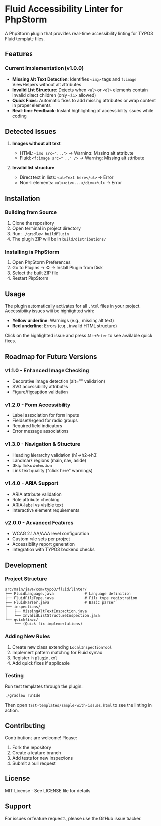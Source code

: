 # Fluid Accessibility Linter for PhpStorm

A PhpStorm plugin that provides real-time accessibility linting for TYPO3 Fluid template files.

## Features

### Current Implementation (v1.0.0)

- **Missing Alt Text Detection**: Identifies `<img>` tags and `f:image` ViewHelpers without alt attributes
- **Invalid List Structure**: Detects when `<ul>` or `<ol>` elements contain invalid direct children (only `<li>` allowed)
- **Quick Fixes**: Automatic fixes to add missing attributes or wrap content in proper elements
- **Real-time Feedback**: Instant highlighting of accessibility issues while coding

## Detected Issues

1. **Images without alt text**
   - HTML: `<img src="...">` → Warning: Missing alt attribute
   - Fluid: `<f:image src="..." />` → Warning: Missing alt attribute

2. **Invalid list structure**
   - Direct text in lists: `<ul>Text here</ul>` → Error
   - Non-li elements: `<ul><div>...</div></ul>` → Error

## Installation

### Building from Source

1. Clone the repository
2. Open terminal in project directory
3. Run: `./gradlew buildPlugin`
4. The plugin ZIP will be in `build/distributions/`

### Installing in PhpStorm

1. Open PhpStorm Preferences
2. Go to Plugins → ⚙️ → Install Plugin from Disk
3. Select the built ZIP file
4. Restart PhpStorm

## Usage

The plugin automatically activates for all `.html` files in your project. Accessibility issues will be highlighted with:
- **Yellow underline**: Warnings (e.g., missing alt text)
- **Red underline**: Errors (e.g., invalid HTML structure)

Click on the highlighted issue and press `Alt+Enter` to see available quick fixes.

## Roadmap for Future Versions

### v1.1.0 - Enhanced Image Checking
- Decorative image detection (alt="" validation)
- SVG accessibility attributes
- Figure/figcaption validation

### v1.2.0 - Form Accessibility
- Label association for form inputs
- Fieldset/legend for radio groups
- Required field indicators
- Error message associations

### v1.3.0 - Navigation & Structure
- Heading hierarchy validation (h1→h2→h3)
- Landmark regions (main, nav, aside)
- Skip links detection
- Link text quality ("click here" warnings)

### v1.4.0 - ARIA Support
- ARIA attribute validation
- Role attribute checking
- ARIA-label vs visible text
- Interactive element requirements

### v2.0.0 - Advanced Features
- WCAG 2.1 AA/AAA level configuration
- Custom rule sets per project
- Accessibility report generation
- Integration with TYPO3 backend checks

## Development

### Project Structure
```
src/main/java/com/typo3/fluid/linter/
├── FluidLanguage.java              # Language definition
├── FluidFileType.java              # File type registration
├── FluidParser.java                # Basic parser
├── inspections/
│   ├── MissingAltTextInspection.java
│   └── InvalidListStructureInspection.java
└── quickfixes/
    └── (Quick fix implementations)
```

### Adding New Rules

1. Create new class extending `LocalInspectionTool`
2. Implement pattern matching for Fluid syntax
3. Register in `plugin.xml`
4. Add quick fixes if applicable

### Testing

Run test templates through the plugin:
```bash
./gradlew runIde
```

Then open `test-templates/sample-with-issues.html` to see the linting in action.

## Contributing

Contributions are welcome! Please:
1. Fork the repository
2. Create a feature branch
3. Add tests for new inspections
4. Submit a pull request

## License

MIT License - See LICENSE file for details

## Support

For issues or feature requests, please use the GitHub issue tracker.